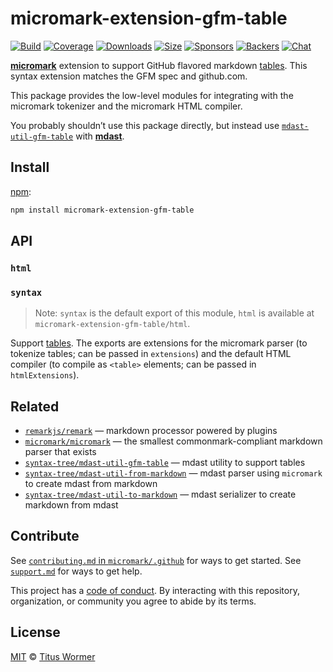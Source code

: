 # micromark-extension-gfm-table

[![Build][build-badge]][build]
[![Coverage][coverage-badge]][coverage]
[![Downloads][downloads-badge]][downloads]
[![Size][size-badge]][size]
[![Sponsors][sponsors-badge]][collective]
[![Backers][backers-badge]][collective]
[![Chat][chat-badge]][chat]

**[micromark][]** extension to support GitHub flavored markdown [tables][].
This syntax extension matches the GFM spec and github.com.

This package provides the low-level modules for integrating with the micromark
tokenizer and the micromark HTML compiler.

You probably shouldn’t use this package directly, but instead use
[`mdast-util-gfm-table`][mdast-util-gfm-table] with
**[mdast][]**.

## Install

[npm][]:

```sh
npm install micromark-extension-gfm-table
```

## API

### `html`

### `syntax`

> Note: `syntax` is the default export of this module, `html` is available at
> `micromark-extension-gfm-table/html`.

Support [tables][].
The exports are extensions for the micromark parser (to tokenize tables; can be
passed in `extensions`) and the default HTML compiler (to compile as `<table>`
elements; can be passed in `htmlExtensions`).

## Related

*   [`remarkjs/remark`][remark]
    — markdown processor powered by plugins
*   [`micromark/micromark`][micromark]
    — the smallest commonmark-compliant markdown parser that exists
*   [`syntax-tree/mdast-util-gfm-table`](https://github.com/syntax-tree/mdast-util-gfm-table)
    — mdast utility to support tables
*   [`syntax-tree/mdast-util-from-markdown`][from-markdown]
    — mdast parser using `micromark` to create mdast from markdown
*   [`syntax-tree/mdast-util-to-markdown`][to-markdown]
    — mdast serializer to create markdown from mdast

## Contribute

See [`contributing.md` in `micromark/.github`][contributing] for ways to get
started.
See [`support.md`][support] for ways to get help.

This project has a [code of conduct][coc].
By interacting with this repository, organization, or community you agree to
abide by its terms.

## License

[MIT][license] © [Titus Wormer][author]

<!-- Definitions -->

[build-badge]: https://img.shields.io/travis/micromark/micromark-extension-gfm-table.svg

[build]: https://travis-ci.org/micromark/micromark-extension-gfm-table

[coverage-badge]: https://img.shields.io/codecov/c/github/micromark/micromark-extension-gfm-table.svg

[coverage]: https://codecov.io/github/micromark/micromark-extension-gfm-table

[downloads-badge]: https://img.shields.io/npm/dm/micromark-extension-gfm-table.svg

[downloads]: https://www.npmjs.com/package/micromark-extension-gfm-table

[size-badge]: https://img.shields.io/bundlephobia/minzip/micromark-extension-gfm-table.svg

[size]: https://bundlephobia.com/result?p=micromark-extension-gfm-table

[sponsors-badge]: https://opencollective.com/unified/sponsors/badge.svg

[backers-badge]: https://opencollective.com/unified/backers/badge.svg

[collective]: https://opencollective.com/unified

[chat-badge]: https://img.shields.io/badge/chat-discussions-success.svg

[chat]: https://github.com/micromark/unist/discussions

[npm]: https://docs.npmjs.com/cli/install

[license]: license

[author]: https://wooorm.com

[contributing]: https://github.com/micromark/.github/blob/HEAD/contributing.md

[support]: https://github.com/micromark/.github/blob/HEAD/support.md

[coc]: https://github.com/micromark/.github/blob/HEAD/code-of-conduct.md

[micromark]: https://github.com/micromark/micromark

[from-markdown]: https://github.com/syntax-tree/mdast-util-from-markdown

[to-markdown]: https://github.com/syntax-tree/mdast-util-to-markdown

[remark]: https://github.com/remarkjs/remark

[mdast]: https://github.com/syntax-tree/mdast

[mdast-util-gfm-table]: https://github.com/syntax-tree/mdast-util-gfm-table

[tables]: https://github.github.com/gfm/#tables-extension-
